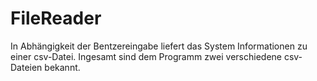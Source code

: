 # FileReader
In Abhängigkeit der Bentzereingabe liefert das System Informationen zu einer csv-Datei.
Ingesamt sind dem Programm zwei verschiedene csv-Dateien bekannt.

